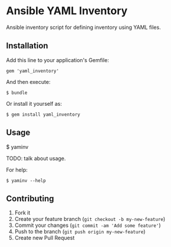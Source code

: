 # Ansible YAML Inventory

Ansible inventory script for defining inventory using YAML files.

## Installation

Add this line to your application's Gemfile:

    gem 'yaml_inventory'

And then execute:

    $ bundle

Or install it yourself as:

    $ gem install yaml_inventory

## Usage

  $ yaminv

  TODO: talk about usage.

For help:

    $ yaminv --help

## Contributing

1. Fork it
2. Create your feature branch (`git checkout -b my-new-feature`)
3. Commit your changes (`git commit -am 'Add some feature'`)
4. Push to the branch (`git push origin my-new-feature`)
5. Create new Pull Request
